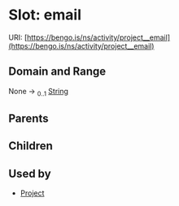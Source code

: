 
# Slot: email




URI: [https://bengo.is/ns/activity/project__email](https://bengo.is/ns/activity/project__email)


## Domain and Range

None &#8594;  <sub>0..1</sub> [String](types/String.md)

## Parents


## Children


## Used by

 * [Project](Project.md)
